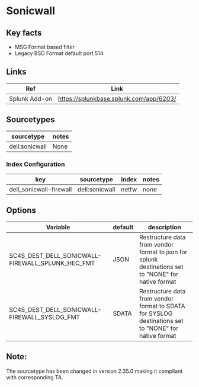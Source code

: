 # Sonicwall

## Key facts

* MSG Format based filter
* Legacy BSD Format default port 514

## Links

| Ref            | Link                                                                                                    |
|----------------|---------------------------------------------------------------------------------------------------------|
| Splunk Add-on  | <https://splunkbase.splunk.com/app/6203/>                                                            |

## Sourcetypes

| sourcetype     | notes                                                                                                   |
|----------------|---------------------------------------------------------------------------------------------------------|
| dell:sonicwall        | None                                                                                                |

### Index Configuration

| key            | sourcetype     | index          | notes          |
|----------------|----------------|----------------|----------------|
| dell_sonicwall-firewall      | dell:sonicwall     | netfw          | none          |

## Options

| Variable       | default        | description    |
|----------------|----------------|----------------|
| SC4S_DEST_DELL_SONICWALL-FIREWALL_SPLUNK_HEC_FMT | JSON | Restructure data from vendor format to json for splunk destinations set to "NONE" for native format |
| SC4S_DEST_DELL_SONICWALL-FIREWALL_SYSLOG_FMT | SDATA | Restructure data from vendor format to SDATA for SYSLOG destinations set to "NONE" for native format|

## Note:
The sourcetype has been changed in version 2.35.0 making it compliant with corresponding TA.